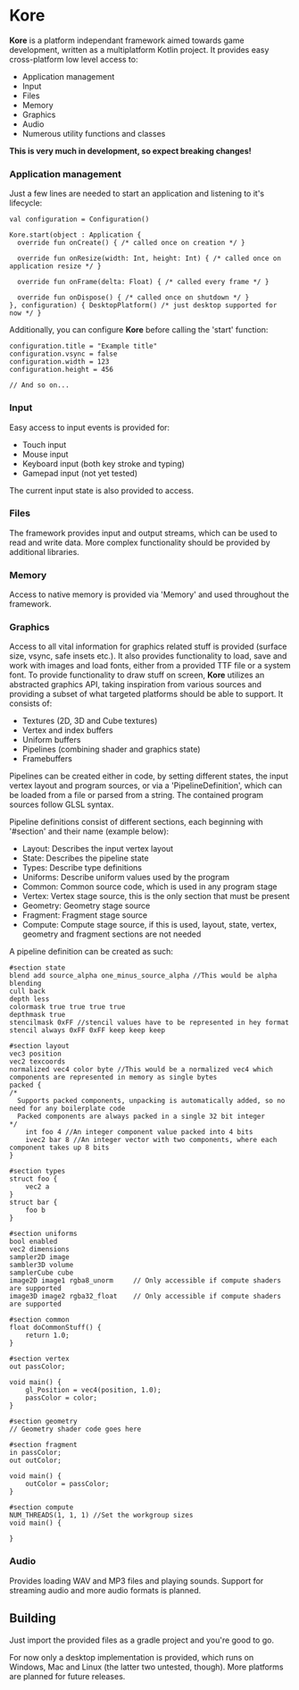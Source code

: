# Kore

**Kore** is a platform independant framework aimed towards game development, written as a multiplatform Kotlin project.
It provides easy cross-platform low level access to:

- Application management
- Input
- Files
- Memory
- Graphics
- Audio
- Numerous utility functions and classes

**This is very much in development, so expect breaking changes!**

### Application management

Just a few lines are needed to start an application and listening to it's lifecycle:

    val configuration = Configuration()
    
    Kore.start(object : Application {
      override fun onCreate() { /* called once on creation */ }
      
      override fun onResize(width: Int, height: Int) { /* called once on application resize */ }
      
      override fun onFrame(delta: Float) { /* called every frame */ }
      
      override fun onDispose() { /* called once on shutdown */ }
    }, configuration) { DesktopPlatform() /* just desktop supported for now */ }
    
Additionally, you can configure **Kore** before calling the 'start' function:

    configuration.title = "Example title"
    configuration.vsync = false
    configuration.width = 123
    configuration.height = 456
    
    // And so on...

### Input

Easy access to input events is provided for:
* Touch input
* Mouse input
* Keyboard input (both key stroke and typing)
* Gamepad input (not yet tested)

The current input state is also provided to access.

### Files

The framework provides input and output streams, which can be used to read and write data. More complex functionality should be provided by additional libraries.

### Memory

Access to native memory is provided via 'Memory' and used throughout the framework.

### Graphics

Access to all vital information for graphics related stuff is provided (surface size, vsync, safe insets etc.).
It also provides functionality to load, save and work with images and load fonts, either from a provided TTF file or a system font.
To provide functionality to draw stuff on screen, **Kore** utilizes an abstracted graphics API, taking inspiration from various sources and providing a subset of what targeted platforms should be able to support.
It consists of:
* Textures (2D, 3D and Cube textures)
* Vertex and index buffers
* Uniform buffers
* Pipelines (combining shader and graphics state)
* Framebuffers

Pipelines can be created either in code, by setting different states, the input vertex layout and program sources, or via a 'PipelineDefinition', which can be loaded from a file or parsed from a string. The contained program sources follow GLSL syntax.

Pipeline definitions consist of different sections, each beginning with '#section' and their name (example below):
- Layout: Describes the input vertex layout
- State: Describes the pipeline state
- Types: Describe type definitions
- Uniforms: Describe uniform values used by the program
- Common: Common source code, which is used in any program stage
- Vertex: Vertex stage source, this is the only section that must be present
- Geometry: Geometry stage source
- Fragment: Fragment stage source
- Compute: Compute stage source, if this is used, layout, state, vertex, geometry and fragment sections are not needed

A pipeline definition can be created as such:

    #section state
    blend add source_alpha one_minus_source_alpha //This would be alpha blending
    cull back 
    depth less
    colormask true true true true
    depthmask true
    stencilmask 0xFF //stencil values have to be represented in hey format
    stencil always 0xFF 0xFF keep keep keep
    
    #section layout
    vec3 position
    vec2 texcoords
    normalized vec4 color byte //This would be a normalized vec4 which components are represented in memory as single bytes
    packed { 
    /*
      Supports packed components, unpacking is automatically added, so no need for any boilerplate code
      Packed components are always packed in a single 32 bit integer
    */
        int foo 4 //An integer component value packed into 4 bits
        ivec2 bar 8 //An integer vector with two components, where each component takes up 8 bits
    }
    
    #section types
    struct foo {
        vec2 a
    }
    struct bar {
        foo b
    }
    
    #section uniforms
    bool enabled
    vec2 dimensions
    sampler2D image
    sambler3D volume
    samplerCube cube
    image2D image1 rgba8_unorm     // Only accessible if compute shaders are supported
    image3D image2 rgba32_float    // Only accessible if compute shaders are supported  
    
    #section common
    float doCommonStuff() {
        return 1.0;
    }
    
    #section vertex
    out passColor;
    
    void main() {
        gl_Position = vec4(position, 1.0);
        passColor = color;
    }
    
    #section geometry
    // Geometry shader code goes here
    
    #section fragment
    in passColor;
    out outColor;
    
    void main() {
        outColor = passColor;
    }
    
    #section compute
    NUM_THREADS(1, 1, 1) //Set the workgroup sizes
    void main() {
        
    } 

### Audio

Provides loading WAV and MP3 files and playing sounds.
Support for streaming audio and more audio formats is planned.

## Building

Just import the provided files as a gradle project and you're good to go.

For now only a desktop implementation is provided, which runs on Windows, Mac and Linux (the latter two untested, though).
More platforms are planned for future releases.
